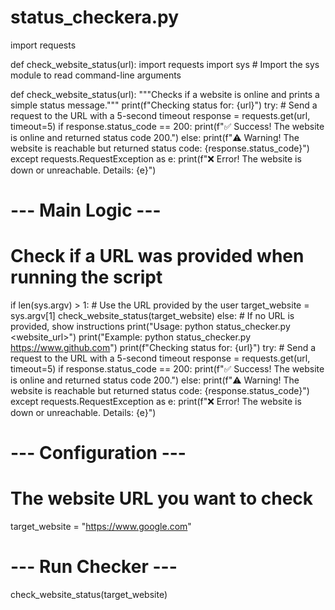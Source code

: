 # status_checkera.py
import requests

def check_website_status(url):
import requests
import sys # Import the sys module to read command-line arguments

def check_website_status(url):
    """Checks if a website is online and prints a simple status message."""
    print(f"Checking status for: {url}")
    try:
        # Send a request to the URL with a 5-second timeout
        response = requests.get(url, timeout=5)
        if response.status_code == 200:
            print(f"✅ Success! The website is online and returned status code 200.")
        else:
            print(f"⚠️ Warning! The website is reachable but returned status code: {response.status_code}")
    except requests.RequestException as e:
        print(f"❌ Error! The website is down or unreachable. Details: {e}")

# --- Main Logic ---
# Check if a URL was provided when running the script
if len(sys.argv) > 1:
    # Use the URL provided by the user
    target_website = sys.argv[1]
    check_website_status(target_website)
else:
    # If no URL is provided, show instructions
    print("Usage: python status_checker.py <website_url>")
    print("Example: python status_checker.py https://www.github.com")    print(f"Checking status for: {url}")
    try:
        # Send a request to the URL with a 5-second timeout
        response = requests.get(url, timeout=5)
        if response.status_code == 200:
            print(f"✅ Success! The website is online and returned status code 200.")
        else:
            print(f"⚠️ Warning! The website is reachable but returned status code: {response.status_code}")
    except requests.RequestException as e:
        print(f"❌ Error! The website is down or unreachable. Details: {e}")

# --- Configuration ---
# The website URL you want to check
target_website = "https://www.google.com"

# --- Run Checker ---
check_website_status(target_website)
